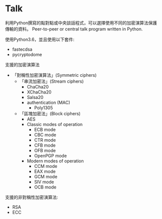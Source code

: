 Talk
===
利用Python撰寫的點對點或中央談話程式，可以選擇使用不同的加密演算法保護傳輸的資料。
Peer-to-peer or central talk program written in Python.

使用Python3.6，並且使用以下套件:
- fastecdsa
- pycryptodome

支援的加密演算法
- 「對稱性加密演算法」(Symmetric ciphers)
    - 「串流加密法」(Stream ciphers)
      - ChaCha20
      - XChaCha20
      - Salsa20
      - authentication (MAC)
        - Poly1305
    - 「區塊加密法」(Block ciphers)
      - AES
      - Classic modes of operation
        - ECB mode
        - CBC mode
        - CTR mode
        - CFB mode
        - OFB mode
        - OpenPGP mode
      - Modern modes of operation
        - CCM mode
        - EAX mode
        - GCM mode
        - SIV mode
        - OCB mode

支援的非對稱性加密演算法:
- RSA
- ECC
